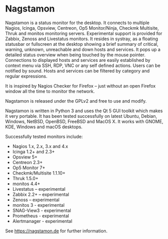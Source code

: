 Nagstamon
=========

Nagstamon is a status monitor for the desktop. It connects to multiple Nagios, Icinga, Opsview, Centreon, Op5 Monitor/Ninja, Checkmk Multisite, Thruk and monitos monitoring servers. Experimental support is provided for Zabbix, Zenoss and Livestatus monitors. It resides in systray, as a floating statusbar or fullscreen at the desktop showing a brief summary of critical, warning, unknown, unreachable and down hosts and services. It pops up a detailed status overview when being touched by the mouse pointer. Connections to displayed hosts and services are easily established by context menu via SSH, RDP, VNC or any self defined actions. Users can be notified by sound. Hosts and services can be filtered by category and regular expressions.

It is inspired by Nagios Checker for Firefox – just without an open Firefox window all the time to monitor the network.

Nagstamon is released under the GPLv2 and free to use and modify.

Nagstamon is written in Python 3 and uses the Qt 5 GUI toolkit which makes it very portable. It has been tested successfully on latest Ubuntu, Debian, Windows, NetBSD, OpenBSD, FreeBSD and MacOS X.
It works with GNOME, KDE, Windows and macOS desktops.

Successfully tested monitors include:

 - Nagios 1.x, 2.x, 3.x and 4.x
 - Icinga 1.2+ and 2.3+
 - Opsview 5+
 - Centreon 2.3+
 - Op5 Monitor 7+
 - Checkmk/Multisite 1.1.10+
 - Thruk 1.5.0+
 - monitos 4.4+
 - Livestatus – experimental
 - Zabbix 2.2+ – experimental
 - Zenoss – experimental
 - monitos 3 - experimental
 - SNAG-View3 - experimental
 - Prometheus - experimental
 - Alertmanager - experimental

See https://nagstamon.de for further information.
